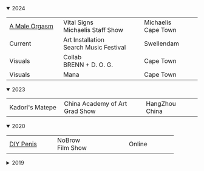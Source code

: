 <details open>
  <summary>2024</summary>
   <table style="table-layout: fixed; width: 100%;">
    <tr>
      <td style="width: 20%;"><a href="/orgasm">A Male Orgasm</a></td>
      <td style="width: 30%;">Vital Signs<br>Michaelis Staff Show</td>
      <td style="width: 20%;">Michaelis<br>Cape Town</td>
      </tr>
    <tr>
      <td>Current</td>
      <td>Art Installation<br>Search Music Festival</td>
      <td>Swellendam</td>
      </tr>
    <tr>
      <td>Visuals</td>
      <td>Collab<br>BRENN + D. O. G.</td>
      <td>Cape Town</td>
      </tr>
     <tr>
      <td>Visuals</td>
      <td>Mana</td>
      <td>Cape Town</td>
      </tr>
    <tr>
  </table>
</details>

<details open>
  <summary>2023</summary>
   <table style="table-layout: fixed; width: 100%;">
    <tr>
      <td style="width: 20%;">Kadori's Matepe</td>
      <td style="width: 30%;">China Academy of Art<br>Grad Show</td>
      <td style="width: 20%;">HangZhou<br>China</td>
      </tr>

  </table>
</details>

<details open>
  <summary>2020</summary>
   <table style="table-layout: fixed; width: 100%;">
    <tr>
      <td style="width: 20%;"><a href="/diypeen">DIY Penis</a></td>
      <td style="width: 30%;">NoBrow<br>Film Show</td>
      <td style="width: 20%;">Online</td>
      </tr>

  </table>
</details>

<details>
  <summary>2019</summary>
   <table style="table-layout: fixed; width: 100%;">
    <tr>
      <td style="width: 20%;">DIY Penis</td>
      <td style="width: 30%;">Memories of Gender<br>Group Show</td>
      <td style="width: 20%;">Michaelis</td>
      </tr>
    <tr>
      <td>Spirit</td>
      <td>Re-Imagined Realities<br>Group Show</td>
      <td>Open 24HRS<br>Cape Town</td>
      </tr>
    <tr>
      <td>Hunter and His Dog</td>
      <td>Solo</td>
      <td>Worldart<br>Cape Town</td>
      </tr>
     <tr>
      <td>Hunter and His Dog</td>
      <td>Michaelis<br>Grad Show</td>
      <td>Cape Town</td>
      </tr>
    <tr>
  </table>
</details>